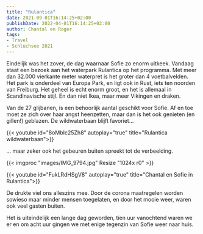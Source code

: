```yaml
---
title: "Rulantica"
date: 2021-09-01T16:14:25+02:00
publishDate: 2022-04-01T16:14:25+02:00
author: Chantal en Roger
tags:
- Travel
- Schluchsee 2021
---
```


Eindelijk was het zover, de dag waarnaar Sofie zo enorm uitkeek. Vandaag staat een bezoek aan het waterpark Rulantica op het programma. Met meer dan 32.000 vierkante meter waterpret is het groter dan 4 voetbalvelden. Het park is onderdeel van Europa Park, en ligt ook in Rust, iets ten noorden van Freiburg. Het geheel is echt enorm groot, en het is allemaal in Scandinavische stijl. En dan niet Ikea, maar meer Vikingen en draken.

Van de 27 glijbanen, is een behoorlijk aantal geschikt voor Sofie. Af en toe moet ze zich over haar angst heenzetten, maar dan is het ook genieten (en gillen!) geblazen. De wildwaterbaan blijft favoriet...

{{< youtube id="8oMbIc25Zh8" autoplay="true" title="Rulantica wildwaterbaan">}}

... maar zeker ook het gebeuren buiten spreekt tot de verbeelding.

{{< imgproc "images/IMG_9794.jpg" Resize "1024x r0" >}}

{{< youtube id="FukLRdHSgV8" autoplay="true" title="Chantal en Sofie in Rulantica">}}

De drukte viel ons alleszins mee. Door de corona maatregelen worden sowieso maar minder mensen toegelaten, en door het mooie weer, waren ook veel gasten buiten.

Het is uiteindelijk een lange dag geworden, tien uur vanochtend waren we er en om acht uur gingen we met enige tegenzin van Sofie weer naar huis.
